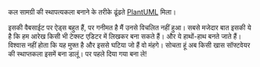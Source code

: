 कल सामग्री की स्थापत्यकला बनाने के तरीके ढूंढते [PlantUML](https://plantuml.com/) मिला। 

इसकी वैबसाईट पर ऐड्स बहुत हैं, पर गनीमत है मैं उनसे विचलित नहीं हुआ। 
सबसे मजेदार बात इसकी ये है कि हम आरेख किसी भी टेक्स्ट एडिटर में लिखकर बना सकते हैं। 
और ये हाथों-हाथ बनते जाते हैं। विश्वास नहीं होता कि यह मुफ्त है और इससे घटिया जो हैं वो मंहगे। 
सोचता हूं अब किसी खास सॉफ्टवेयर की स्थाप्तकला इसमें बना डालूं। पर पहले दिया गया बना ले!
